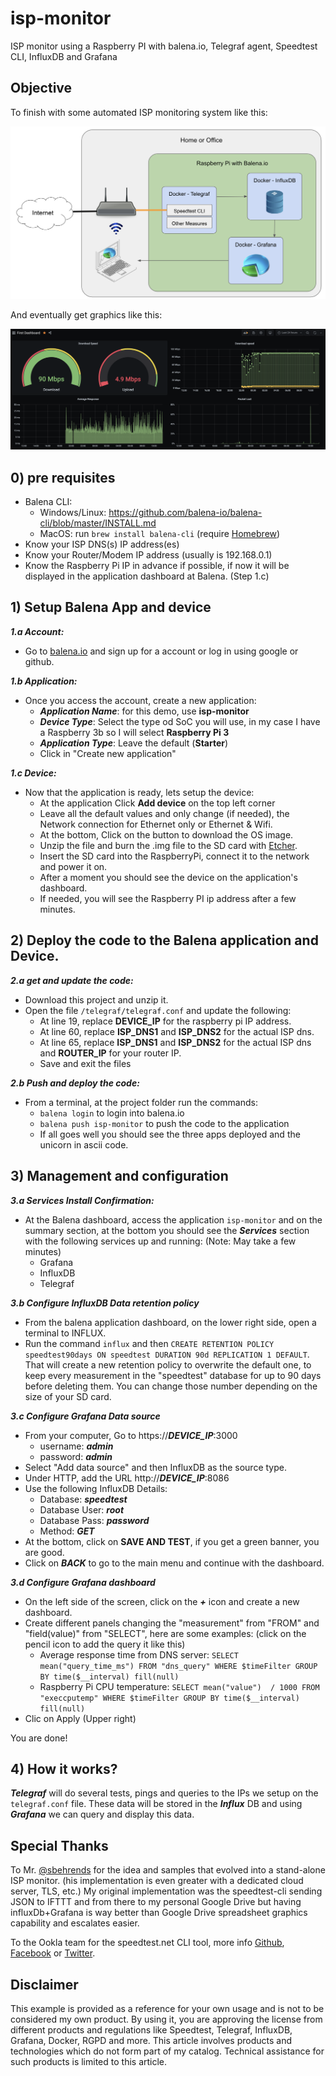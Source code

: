 # isp-monitor
ISP monitor using a Raspberry PI with balena.io, Telegraf agent, Speedtest CLI, InfluxDB and Grafana

## Objective
To finish with some automated ISP monitoring system like this:

![Schema Example](/final-schema.png)

And eventually get graphics like this:

![Grafana Example](/grafana-example.png)

## 0) pre requisites

- Balena CLI:
  - Windows/Linux: https://github.com/balena-io/balena-cli/blob/master/INSTALL.md
  - MacOS: run `brew install balena-cli` (require [Homebrew](https://docs.brew.sh/Installation))
- Know your ISP DNS(s) IP address(es)
- Know your Router/Modem IP address (usually is 192.168.0.1)
- Know the Raspberry Pi IP in advance if possible, if now it will be displayed in the application dashboard at Balena. (Step 1.c)

## 1) Setup Balena App and device
***1.a Account:***
- Go to [balena.io](https://dashboard.balena-cloud.com/login) and sign up for a account or log in using google or github.

***1.b Application:***
- Once you access the account, create a new application:
  - ***Application Name***: for this demo, use **isp-monitor**
  - ***Device Type***: Select the type od SoC you will use, in my case I have a Raspberry 3b so I will select **Raspberry Pi 3**
  - ***Application Type***: Leave the default (**Starter**)
  - Click in "Create new application"

***1.c Device:***
- Now that the application is ready, lets setup the device:
  - At the application Click **Add device** on the top left corner
  - Leave all the default values and only change (if needed), the Network connection for Ethernet only or Ethernet & Wifi.
  - At the bottom, Click on the button to download the OS image.
  - Unzip the file and burn the .img file to the SD card with [Etcher](https://www.balena.io/etcher/).
  - Insert the SD card into the RaspberryPi, connect it to the network and power it on.
  - After a moment you should see the device on the application's dashboard.
  - If needed, you will see the Raspberry PI ip address after a few minutes.


## 2) Deploy the code to the Balena application and Device.

***2.a get and update the code:***
- Download this project and unzip it.
- Open the file `/telegraf/telegraf.conf` and update the following:
  - At line 19, replace **DEVICE_IP** for the raspberry pi IP address.
  - At line 60, replace **ISP_DNS1** and **ISP_DNS2** for the actual ISP dns.
  - At line 65, replace **ISP_DNS1** and **ISP_DNS2** for the actual ISP dns and  **ROUTER_IP** for your router IP.
  - Save and exit the files

***2.b Push and deploy the code:***
  - From a terminal, at the project folder run the commands:
    - `balena login` to login into balena.io
    - `balena push isp-monitor` to push the code to the application
    - If all goes well you should see the three apps deployed and the unicorn in ascii code.

## 3) Management and configuration

***3.a Services Install Confirmation:***
- At the Balena dashboard, access the application `isp-monitor` and on the summary section, at the bottom you should see the ***Services*** section with the following services up and running: (Note: May take a few minutes)
  - Grafana
  - InfluxDB
  - Telegraf


***3.b Configure InfluxDB Data retention policy***
- From the balena application dashboard, on the lower right side, open a terminal to INFLUX.
- Run the command `influx` and then `CREATE RETENTION POLICY speedtest90days ON speedtest DURATION 90d REPLICATION 1 DEFAULT`. That will create a new retention policy to overwrite the default one, to keep every measurement in the "speedtest" database for up to 90 days before deleting them. You can change those number depending on the size of your SD card.


***3.c Configure Grafana Data source***
- From your computer, Go to https://***DEVICE_IP***:3000
  - username: ***admin***
  - password: ***admin***   
- Select "Add data source" and then InfluxDB as the source type.
- Under HTTP, add the URL http://***DEVICE_IP***:8086
- Use the following InfluxDB Details:
  - Database: ***speedtest***
  - Database User: ***root***
  - Database Pass: ***password***
  - Method: ***GET***
- At the bottom, click on **SAVE AND TEST**, if you get a green banner, you are good.
- Click on ***BACK*** to go to the main menu and continue with the dashboard.

***3.d Configure Grafana dashboard***
- On the left side of the screen, click on the ***+*** icon and create a new dashboard.
- Create different panels changing the "measurement" from "FROM" and "field(value)" from "SELECT", here are some examples: (click on the pencil icon to add the query it like this)
  - Average response time from DNS server: `SELECT mean("query_time_ms") FROM "dns_query" WHERE $timeFilter GROUP BY time($__interval) fill(null)`
  - Raspberry Pi CPU temperature: `SELECT mean("value")  / 1000 FROM "execcputemp" WHERE $timeFilter GROUP BY time($__interval) fill(null)`
- Clic on Apply (Upper right)

You are done!

## 4) How it works?
***Telegraf*** will do several tests, pings and queries to the IPs we setup on the `telegraf.conf` file. These data will be stored in the ***Influx*** DB and using ***Grafana*** we can query and display this data.


## Special Thanks
To Mr. [@sbehrends](https://github.com/sbehrends) for the idea and samples that evolved into a stand-alone ISP monitor. (his implementation is even greater with a dedicated cloud server, TLS, etc.)
My original implementation was the speedtest-cli sending JSON to IFTTT and from there to my personal Google Drive but having influxDb+Grafana is way better than Google Drive spreadsheet graphics capability and escalates easier.

To the Ookla team for the speedtest.net CLI tool, more info [Github](https://github.com/teamookla), [Facebook](https://www.facebook.com/speedtest) or [Twitter](https://twitter.com/speedtest).

## Disclaimer
This example is provided as a reference for your own usage and is not to be considered my own product.
By using it, you are approving the license from different products and regulations like Speedtest, Telegraf, InfluxDB, Grafana, Docker, RGPD and more.
This article involves products and technologies which do not form part of my catalog. Technical assistance for such products is limited to this article.
